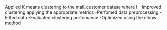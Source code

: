 Applied K means clustering to the mall_customer datase where I:
-Improved clustering applying the appropriate metrics
-Perfomed data preprocessing
-Fitted data
-Evaluated clustering perfomance
-Optimized using the elbow method 

